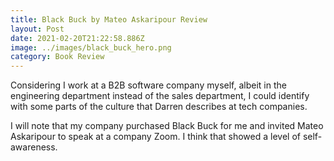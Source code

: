```yaml
---
title: Black Buck by Mateo Askaripour Review
layout: Post
date: 2021-02-20T21:22:58.886Z
image: ../images/black_buck_hero.png
category: Book Review
---
```

Considering I work at a B2B software company myself, albeit in the engineering department instead of the sales department, I could identify with some parts of the culture that Darren describes at tech companies.

I will note that my company purchased Black Buck for me and invited Mateo Askaripour to speak at a company Zoom. I think that showed a level of self-awareness.